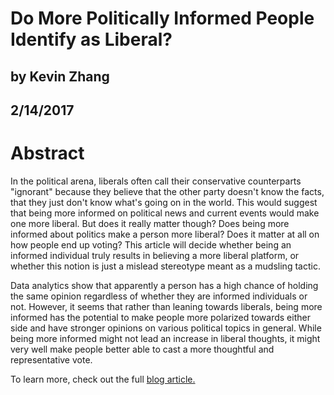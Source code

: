 # Do More Politically Informed People Identify as Liberal?
## by Kevin Zhang
## 2/14/2017


# Abstract

In the political arena, liberals often call their conservative counterparts "ignorant" because they believe that the other party doesn't know the facts, that they just don't know what's going on in the world. This would suggest that being more informed on political news and current events would make one more liberal. But does it really matter though? Does being more informed about politics make a person more liberal? Does it matter at all on how people end up voting? This article will decide whether being an informed individual truly results in believing a more liberal platform, or whether this notion is just a mislead stereotype meant as a mudsling tactic.

Data analytics show that apparently a person has a high chance of holding the same opinion regardless of whether they are informed individuals or not. However, it seems that rather than leaning towards liberals, being more informed has the potential to make people more polarized towards either side and have stronger opinions on various political topics in general. While being more informed might not lead an increase in liberal thoughts, it might very well make people better able to cast a more thoughtful and representative vote.

To learn more, check out the full [blog article.](https://github.com/kzhang8850/ThinkStats2/blob/master/reports/report1blog.md)
